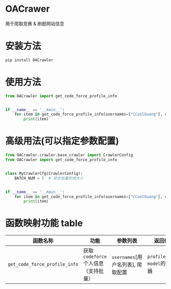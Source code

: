 # OACrawer
用于爬取竞赛 &amp; 刷题网站信息

# 安装方法
```python
pip install OACrawler
```

# 使用方法
```python
from OACrawler import get_code_force_profile_info


if __name__ == '__main__':
    for item in get_code_force_profile_info(usernames=["CCoolGuang"], crawler_cfg=MyCrawlerCfg):
        print(item)
```

# 高级用法(可以指定参数配置)

```python
from OACrawler.crawler.base_crawler import CrawlerConfig
from OACrawler import get_code_force_profile_info


class MyCrawlerCfg(CrawlerConfig):
    BATCH_NUM = 5  # 异步批量的块大小


if __name__ == '__main__':
    for item in get_code_force_profile_info(usernames=["CCoolGuang"], crawler_cfg=MyCrawlerCfg):
        print(item)
```

# 函数映射功能 table
| 函数名称 | 功能 | 参数列表 | 返回值 |
| -------- | -------- | -------- | -------- |
| `get_code_force_profile_info`  | 获取 `codeforce` 个人信息（支持批量）  | `usernames`[用户名列表], 爬取配置  | `profileinfo model`的生成器

